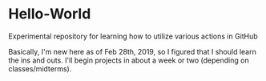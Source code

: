 # Hello-World
Experimental repository for learning how to utilize various actions in GitHub

Basically, I'm new here as of Feb 28th, 2019, so I figured that I should learn the ins and outs. I'll begin projects in about a week or two (depending on classes/midterms). 
